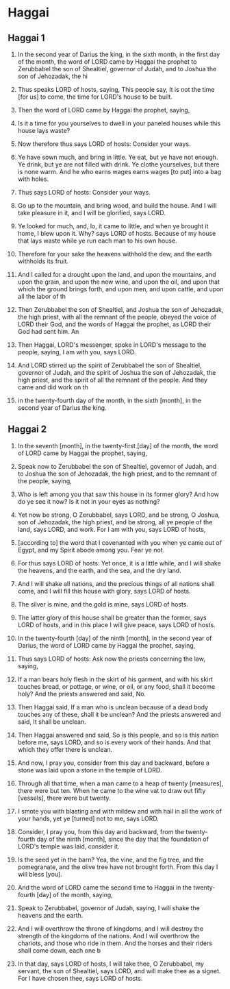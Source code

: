 # Haggai

## Haggai 1

1. In the second year of Darius the king, in the sixth month, in the first day of the month, the word of LORD came by Haggai the prophet to Zerubbabel the son of Shealtiel, governor of Judah, and to Joshua the son of Jehozadak, the hi

2. Thus speaks LORD of hosts, saying, This people say, It is not the time [for us] to come, the time for LORD's house to be built.

3. Then the word of LORD came by Haggai the prophet, saying,

4. Is it a time for you yourselves to dwell in your paneled houses while this house lays waste?

5. Now therefore thus says LORD of hosts: Consider your ways.

6. Ye have sown much, and bring in little. Ye eat, but ye have not enough. Ye drink, but ye are not filled with drink. Ye clothe yourselves, but there is none warm. And he who earns wages earns wages [to put] into a bag with holes.

7. Thus says LORD of hosts: Consider your ways.

8. Go up to the mountain, and bring wood, and build the house. And I will take pleasure in it, and I will be glorified, says LORD.

9. Ye looked for much, and, lo, it came to little, and when ye brought it home, I blew upon it. Why? says LORD of hosts. Because of my house that lays waste while ye run each man to his own house.

10. Therefore for your sake the heavens withhold the dew, and the earth withholds its fruit.

11. And I called for a drought upon the land, and upon the mountains, and upon the grain, and upon the new wine, and upon the oil, and upon that which the ground brings forth, and upon men, and upon cattle, and upon all the labor of th

12. Then Zerubbabel the son of Shealtiel, and Joshua the son of Jehozadak, the high priest, with all the remnant of the people, obeyed the voice of LORD their God, and the words of Haggai the prophet, as LORD their God had sent him. An

13. Then Haggai, LORD's messenger, spoke in LORD's message to the people, saying, I am with you, says LORD.

14. And LORD stirred up the spirit of Zerubbabel the son of Shealtiel, governor of Judah, and the spirit of Joshua the son of Jehozadak, the high priest, and the spirit of all the remnant of the people. And they came and did work on th

15. in the twenty-fourth day of the month, in the sixth [month], in the second year of Darius the king.

## Haggai 2

1. In the seventh [month], in the twenty-first [day] of the month, the word of LORD came by Haggai the prophet, saying,

2. Speak now to Zerubbabel the son of Shealtiel, governor of Judah, and to Joshua the son of Jehozadak, the high priest, and to the remnant of the people, saying,

3. Who is left among you that saw this house in its former glory? And how do ye see it now? Is it not in your eyes as nothing?

4. Yet now be strong, O Zerubbabel, says LORD, and be strong, O Joshua, son of Jehozadak, the high priest, and be strong, all ye people of the land, says LORD, and work. For I am with you, says LORD of hosts,

5. [according to] the word that I covenanted with you when ye came out of Egypt, and my Spirit abode among you. Fear ye not.

6. For thus says LORD of hosts: Yet once, it is a little while, and I will shake the heavens, and the earth, and the sea, and the dry land.

7. And I will shake all nations, and the precious things of all nations shall come, and I will fill this house with glory, says LORD of hosts.

8. The silver is mine, and the gold is mine, says LORD of hosts.

9. The latter glory of this house shall be greater than the former, says LORD of hosts, and in this place I will give peace, says LORD of hosts.

10. In the twenty-fourth [day] of the ninth [month], in the second year of Darius, the word of LORD came by Haggai the prophet, saying,

11. Thus says LORD of hosts: Ask now the priests concerning the law, saying,

12. If a man bears holy flesh in the skirt of his garment, and with his skirt touches bread, or pottage, or wine, or oil, or any food, shall it become holy? And the priests answered and said, No.

13. Then Haggai said, If a man who is unclean because of a dead body touches any of these, shall it be unclean? And the priests answered and said, It shall be unclean.

14. Then Haggai answered and said, So is this people, and so is this nation before me, says LORD, and so is every work of their hands. And that which they offer there is unclean.

15. And now, I pray you, consider from this day and backward, before a stone was laid upon a stone in the temple of LORD.

16. Through all that time, when a man came to a heap of twenty [measures], there were but ten. When he came to the wine vat to draw out fifty [vessels], there were but twenty.

17. I smote you with blasting and with mildew and with hail in all the work of your hands, yet ye [turned] not to me, says LORD.

18. Consider, I pray you, from this day and backward, from the twenty-fourth day of the ninth [month], since the day that the foundation of LORD's temple was laid, consider it.

19. Is the seed yet in the barn? Yea, the vine, and the fig tree, and the pomegranate, and the olive tree have not brought forth. From this day I will bless [you].

20. And the word of LORD came the second time to Haggai in the twenty-fourth [day] of the month, saying,

21. Speak to Zerubbabel, governor of Judah, saying, I will shake the heavens and the earth.

22. And I will overthrow the throne of kingdoms, and I will destroy the strength of the kingdoms of the nations. And I will overthrow the chariots, and those who ride in them. And the horses and their riders shall come down, each one b

23. In that day, says LORD of hosts, I will take thee, O Zerubbabel, my servant, the son of Shealtiel, says LORD, and will make thee as a signet. For I have chosen thee, says LORD of hosts.

